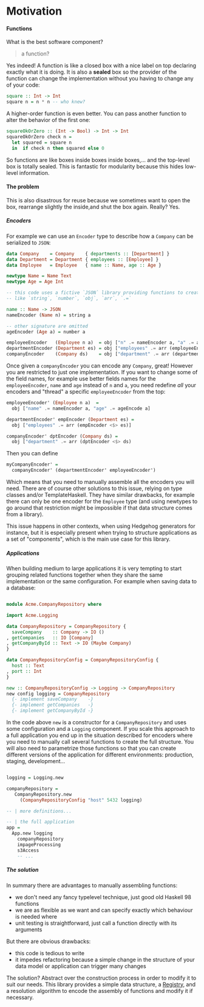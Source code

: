 # Motivation


#### Functions

What is the best software component?

> a function?

Yes indeed! A function is like a closed box with a nice label on top declaring exactly what it is doing. It is also a **sealed** box so the provider of the function can change the implementation without you having to change any of your code:

```haskell
square :: Int -> Int
square n = n * n -- who knew?
```

A higher-order function is even better. You can pass another function to alter the behavior of the first one:

```haskell
squareOkOrZero :: (Int -> Bool) -> Int -> Int
squareOkOrZero check n =
  let squared = square n
  in  if check n then squared else 0
```

So functions are like boxes inside boxes inside boxes,... and the top-level box is totally sealed. This is fantastic for modularity because this hides low-level information.

#### The problem

This is also disastrous for reuse because we sometimes want to open the box, rearrange slightly the inside,and shut the box again. Really? Yes.

##### Encoders

For example we can use an `Encoder` type to describe how a `Company` can be serialized to `JSON`:
```haskell
data Company    = Company    { departments :: [Department] }
data Department = Department { employees :: [Employee] }
data Employee   = Employee   { name :: Name, age :: Age }

newtype Name = Name Text
newtype Age = Age Int

-- this code uses a fictive `JSON` library providing functions to create JSON values
-- like `string`, `number`, `obj`, `arr`, `.=`

name :: Name -> JSON
nameEncoder (Name n) = string a

-- other signature are omitted
ageEncoder (Age a) = number a

employeeEncoder   (Employee n a)  = obj ["n" .= nameEncoder a, "a" .= ageEncode a]
departmentEncoder (Department es) = obj ["employees" .= arr (employeeEncoder <$> es)]
companyEncoder    (Company ds)    = obj ["department" .= arr (departmentEncoder <$> ds)]
```

Once given a `companyEncoder` you can encode any `Company`, great! However you are restricted to just one implementation. If you want to change some of the field names, for example use better fields names for the `employeeEncoder`, `name` and `age` instead of `n` and `a`, you need redefine *all* your encoders and "thread" a specific `employeeEncoder` from the top:
```haskell
employeeEncoder' (Employee n a)  =
  obj ["name" .= nameEncoder a, "age" .= ageEncode a]

departmentEncoder' empEncoder (Department es) =
  obj ["employees" .= arr (empEncoder <$> es)]

companyEncoder' dptEncoder (Company ds) =
  obj ["department" .= arr (dptEncoder <$> ds)
```

Then you can define
```haskell
myCompanyEncoder' =
  companyEncoder' (departmentEncoder' employeeEncoder')
```
Which means that you need to manually assemble all the encoders you will need. There are of course other solutions to this issue, relying on type classes and/or TemplateHaskell. They have similar drawbacks, for example there can only be one encoder for the `Employee` type (and using newtypes to go around that restriction might be impossible if that data structure comes from a library).

This issue happens in other contexts, when using Hedgehog generators for instance, but it is especially present when trying to structure applications as a set of "components", which is the main use case for this library.

##### Applications

When building medium to large applications it is very tempting to start grouping related functions together when they share the same implementation or the same configuration. For example when saving data to a database:
```haskell

module Acme.CompanyRepository where

import Acme.Logging

data CompanyRepository = CompanyRepository {
  saveCompany    :: Company -> IO ()
, getCompanies   :: IO [Company]
, getCompanyById :: Text -> IO (Maybe Company)
}

data CompanyRepositoryConfig = CompanyRepositoryConfig {
  host :: Text
, port :: Int
}

new :: CompanyRepositoryConfig -> Logging -> CompanyRepository
new config logging = CompanyRepository
  {- implement saveCompany    -}
  {- implement getCompanies   -}
  {- implement getCompanyById -}
```

In the code above `new` is a constructor for a `CompanyRepository` and uses some configuration and a `Logging` component. If you scale this approach to a full application you end up in the situation described for encoders where you need to manually call several functions to create the full structure. You will also need to parametrize those functions so that you can create different versions of the application for different environments: production, staging, development...
```haskell

logging = Logging.new

companyRepository =
   CompanyRepository.new
     (CompanyRepositoryConfig "host" 5432 logging)

-- | more definitions...

-- | the full application
app =
  App.new logging
    companyRepository
    impageProcessing
    s3Access
    -- ...
```

##### The solution

In summary there are advantages to manually assembling functions:

 - we don't need any fancy typelevel technique, just good old Haskell 98 functions
 - we are as flexible as we want and can specify exactly which behaviour is needed where
 - unit testing is straightforward, just call a function directly with its arguments

But there are obvious drawbacks:

 - this code is tedious to write
 - it impedes refactoring because a simple change in the structure of your data model or application can trigger many changes

The solution? Abstract over the construction process in order to modify it to suit our needs. This library provides a simple data structure, a [Registry](./registry.md), and a resolution algorithm to encode the assembly of functions and modify it if necessary.
